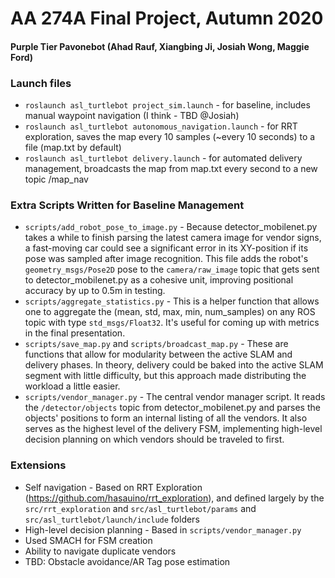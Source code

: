 # AA 274A Final Project, Autumn 2020
#### Purple Tier Pavonebot (Ahad Rauf, Xiangbing Ji, Josiah Wong, Maggie Ford)

### Launch files
 - ```roslaunch asl_turtlebot project_sim.launch``` - for baseline, includes manual waypoint navigation (I think - TBD @Josiah)
 - ```roslaunch asl_turtlebot autonomous_navigation.launch``` - for RRT exploration, saves the map every 10 samples (~every 10 seconds) to a file (map.txt by default)
 - ```roslaunch asl_turtlebot delivery.launch``` - for automated delivery management, broadcasts the map from map.txt every second to a new topic /map_nav

### Extra Scripts Written for Baseline Management
 - ```scripts/add_robot_pose_to_image.py``` - Because detector_mobilenet.py takes a while to finish parsing the latest camera image for vendor signs, a fast-moving car could see a significant error in its XY-position if its pose was sampled after image recognition. This file adds the robot's ```geometry_msgs/Pose2D``` pose to the ```camera/raw_image``` topic that gets sent to detector_mobilenet.py as a cohesive unit, improving positional accuracy by up to 0.5m in testing.
 - ```scripts/aggregate_statistics.py``` - This is a helper function that allows one to aggregate the (mean, std, max, min, num_samples) on any ROS topic with type ```std_msgs/Float32```. It's useful for coming up with metrics in the final presentation.
 - ```scripts/save_map.py``` and ```scripts/broadcast_map.py``` - These are functions that allow for modularity between the active SLAM and delivery phases. In theory, delivery could be baked into the active SLAM segment with little difficulty, but this approach made distributing the workload a little easier.
 - ```scripts/vendor_manager.py``` - The central vendor manager script. It reads the ```/detector/objects``` topic from detector_mobilenet.py and parses the objects' positions to form an internal listing of all the vendors. It also serves as the highest level of the delivery FSM, implementing high-level decision planning on which vendors should be traveled to first.

### Extensions
 - Self navigation - Based on RRT Exploration (https://github.com/hasauino/rrt_exploration), and defined largely by the ```src/rrt_exploration``` and ```src/asl_turtlebot/params``` and ```src/asl_turtlebot/launch/include``` folders
 - High-level decision planning - Based in ```scripts/vendor_manager.py```
 - Used SMACH for FSM creation
 - Ability to navigate duplicate vendors
 - TBD: Obstacle avoidance/AR Tag pose estimation